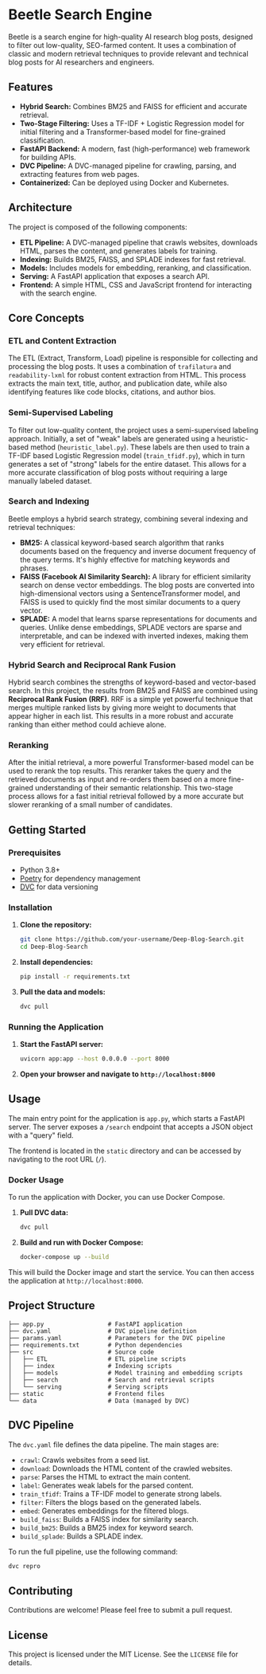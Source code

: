 # Beetle Search Engine

Beetle is a search engine for high-quality AI research blog posts, designed to filter out low-quality, SEO-farmed content. It uses a combination of classic and modern retrieval techniques to provide relevant and technical blog posts for AI researchers and engineers.

## Features

- **Hybrid Search:** Combines BM25 and FAISS for efficient and accurate retrieval.
- **Two-Stage Filtering:** Uses a TF-IDF + Logistic Regression model for initial filtering and a Transformer-based model for fine-grained classification.
- **FastAPI Backend:** A modern, fast (high-performance) web framework for building APIs.
- **DVC Pipeline:** A DVC-managed pipeline for crawling, parsing, and extracting features from web pages.
- **Containerized:** Can be deployed using Docker and Kubernetes.

## Architecture

The project is composed of the following components:

- **ETL Pipeline:** A DVC-managed pipeline that crawls websites, downloads HTML, parses the content, and generates labels for training.
- **Indexing:** Builds BM25, FAISS, and SPLADE indexes for fast retrieval.
- **Models:** Includes models for embedding, reranking, and classification.
- **Serving:** A FastAPI application that exposes a search API.
- **Frontend:** A simple HTML, CSS and JavaScript frontend for interacting with the search engine.

## Core Concepts

### ETL and Content Extraction

The ETL (Extract, Transform, Load) pipeline is responsible for collecting and processing the blog posts. It uses a combination of `trafilatura` and `readability-lxml` for robust content extraction from HTML. This process extracts the main text, title, author, and publication date, while also identifying features like code blocks, citations, and author bios.

### Semi-Supervised Labeling

To filter out low-quality content, the project uses a semi-supervised labeling approach. Initially, a set of "weak" labels are generated using a heuristic-based method (`heuristic_label.py`). These labels are then used to train a TF-IDF based Logistic Regression model (`train_tfidf.py`), which in turn generates a set of "strong" labels for the entire dataset. This allows for a more accurate classification of blog posts without requiring a large manually labeled dataset.

### Search and Indexing

Beetle employs a hybrid search strategy, combining several indexing and retrieval techniques:

- **BM25:** A classical keyword-based search algorithm that ranks documents based on the frequency and inverse document frequency of the query terms. It's highly effective for matching keywords and phrases.
- **FAISS (Facebook AI Similarity Search):** A library for efficient similarity search on dense vector embeddings. The blog posts are converted into high-dimensional vectors using a SentenceTransformer model, and FAISS is used to quickly find the most similar documents to a query vector.
- **SPLADE:** A model that learns sparse representations for documents and queries. Unlike dense embeddings, SPLADE vectors are sparse and interpretable, and can be indexed with inverted indexes, making them very efficient for retrieval.

### Hybrid Search and Reciprocal Rank Fusion

Hybrid search combines the strengths of keyword-based and vector-based search. In this project, the results from BM25 and FAISS are combined using **Reciprocal Rank Fusion (RRF)**. RRF is a simple yet powerful technique that merges multiple ranked lists by giving more weight to documents that appear higher in each list. This results in a more robust and accurate ranking than either method could achieve alone.

### Reranking

After the initial retrieval, a more powerful Transformer-based model can be used to rerank the top results. This reranker takes the query and the retrieved documents as input and re-orders them based on a more fine-grained understanding of their semantic relationship. This two-stage process allows for a fast initial retrieval followed by a more accurate but slower reranking of a small number of candidates.

## Getting Started

### Prerequisites

- Python 3.8+
- [Poetry](https://python-poetry.org/) for dependency management
- [DVC](https://dvc.org/) for data versioning

### Installation

1. **Clone the repository:**
   ```bash
   git clone https://github.com/your-username/Deep-Blog-Search.git
   cd Deep-Blog-Search
   ```

2. **Install dependencies:**
   ```bash
   pip install -r requirements.txt
   ```

3. **Pull the data and models:**
   ```bash
   dvc pull
   ```

### Running the Application

1. **Start the FastAPI server:**
   ```bash
   uvicorn app:app --host 0.0.0.0 --port 8000
   ```

2. **Open your browser and navigate to `http://localhost:8000`**

## Usage

The main entry point for the application is `app.py`, which starts a FastAPI server. The server exposes a `/search` endpoint that accepts a JSON object with a "query" field.

The frontend is located in the `static` directory and can be accessed by navigating to the root URL (`/`).

### Docker Usage

To run the application with Docker, you can use Docker Compose.

1. **Pull DVC data:**
   ```bash
   dvc pull
   ```

2. **Build and run with Docker Compose:**
   ```bash
   docker-compose up --build
   ```

This will build the Docker image and start the service. You can then access the application at `http://localhost:8000`.

## Project Structure

```
├── app.py                  # FastAPI application
├── dvc.yaml                # DVC pipeline definition
├── params.yaml             # Parameters for the DVC pipeline
├── requirements.txt        # Python dependencies
├── src                     # Source code
│   ├── ETL                 # ETL pipeline scripts
│   ├── index               # Indexing scripts
│   ├── models              # Model training and embedding scripts
│   ├── search              # Search and retrieval scripts
│   └── serving             # Serving scripts
├── static                  # Frontend files
└── data                    # Data (managed by DVC)
```

## DVC Pipeline

The `dvc.yaml` file defines the data pipeline. The main stages are:

- `crawl`: Crawls websites from a seed list.
- `download`: Downloads the HTML content of the crawled websites.
- `parse`: Parses the HTML to extract the main content.
- `label`: Generates weak labels for the parsed content.
- `train_tfidf`: Trains a TF-IDF model to generate strong labels.
- `filter`: Filters the blogs based on the generated labels.
- `embed`: Generates embeddings for the filtered blogs.
- `build_faiss`: Builds a FAISS index for similarity search.
- `build_bm25`: Builds a BM25 index for keyword search.
- `build_splade`: Builds a SPLADE index.

To run the full pipeline, use the following command:

```bash
dvc repro
```

## Contributing

Contributions are welcome! Please feel free to submit a pull request.

## License

This project is licensed under the MIT License. See the `LICENSE` file for details.
